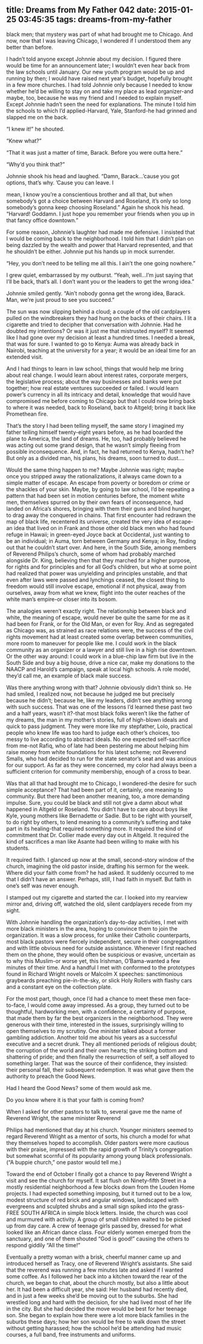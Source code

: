 title: Dreams from My Father 042
date: 2015-01-25 03:45:35
tags: dreams-from-my-father
---

black men; that mystery was part of what had brought me to Chicago. And now, now that I was leaving Chicago, I wondered if I understood them any better than before.

I hadn’t told anyone except Johnnie about my decision. I figured there would be time for an announcement later; I wouldn’t even hear back from the law schools until January. Our new youth program would be up and running by then; I would have raised next year’s budget, hopefully brought in a few more churches. I had told Johnnie only because I needed to know whether he’d be willing to stay on and take my place as lead organizer-and maybe, too, because he was my friend and I needed to explain myself. Except Johnnie hadn’t seen the need for explanations. The minute I told him the schools to which I’d applied-Harvard, Yale, Stanford-he had grinned and slapped me on the back.

“I knew it!” he shouted.

“Knew what?”

“That it was just a matter of time, Barack. Before you were outta here.”

“Why’d you think that?”

Johnnie shook his head and laughed. “Damn, Barack...’cause you got options, that’s why. ’Cause you can leave. I

mean, I know you’re a conscientious brother and all that, but when somebody’s got a choice between Harvard and Roseland, it’s only so long somebody’s gonna keep choosing Roseland.” Again he shook his head. “Harvard! Goddamn. I just hope you remember your friends when you up in that fancy office downtown.”

For some reason, Johnnie’s laughter had made me defensive. I insisted that I would be coming back to the neighborhood. I told him that I didn’t plan on being dazzled by the wealth and power that Harvard represented, and that he shouldn’t be either. Johnnie put his hands up in mock surrender.

“Hey, you don’t need to be telling me all this. I ain’t the one going nowhere.”

I grew quiet, embarrassed by my outburst. “Yeah, well...I’m just saying that I’ll be back, that’s all. I don’t want you or the leaders to get the wrong idea.”

Johnnie smiled gently. “Ain’t nobody gonna get the wrong idea, Barack. Man, we’re just proud to see you succeed.”

The sun was now slipping behind a cloud; a couple of the old cardplayers pulled on the windbreakers they had hung on the backs of their chairs. I lit a cigarette and tried to decipher that conversation with Johnnie. Had he doubted my intentions? Or was it just me that mistrusted myself? It seemed like I had gone over my decision at least a hundred times. I needed a break, that was for sure. I wanted to go to Kenya: Auma was already back in Nairobi, teaching at the university for a year; it would be an ideal time for an extended visit.

And I had things to learn in law school, things that would help me bring about real change. I would learn about interest rates, corporate mergers, the legislative process; about the way businesses and banks were put together; how real estate ventures succeeded or failed. I would learn power’s currency in all its intricacy and detail, knowledge that would have compromised me before coming to Chicago but that I could now bring back to where it was needed, back to Roseland, back to Altgeld; bring it back like Promethean fire.

That’s the story I had been telling myself, the same story I imagined my father telling himself twenty-eight years before, as he had boarded the plane to America, the land of dreams. He, too, had probably believed he was acting out some grand design, that he wasn’t simply fleeing from possible inconsequence. And, in fact, he had returned to Kenya, hadn’t he? But only as a divided man, his plans, his dreams, soon turned to dust....

Would the same thing happen to me? Maybe Johnnie was right; maybe once you stripped away the rationalizations, it always came down to a simple matter of escape. An escape from poverty or boredom or crime or the shackles of your skin. Maybe, by going to law school, I’d be repeating a pattern that had been set in motion centuries before, the moment white men, themselves spurred on by their own fears of inconsequence, had landed on Africa’s shores, bringing with them their guns and blind hunger, to drag away the conquered in chains. That first encounter had redrawn the map of black life, recentered its universe, created the very idea of escape-an idea that lived on in Frank and those other old black men who had found refuge in Hawaii; in green-eyed Joyce back at Occidental, just wanting to be an individual; in Auma, torn between Germany and Kenya; in Roy, finding out that he couldn’t start over. And here, in the South Side, among members of Reverend Philips’s church, some of whom had probably marched alongside Dr. King, believing then that they marched for a higher purpose, for rights and for principles and for all God’s children, but who at some point had realized that power was unyielding and principles unstable, and that even after laws were passed and lynchings ceased, the closest thing to freedom would still involve escape, emotional if not physical, away from ourselves, away from what we knew, flight into the outer reaches of the white man’s empire-or closer into its bosom.

The analogies weren’t exactly right. The relationship between black and white, the meaning of escape, would never be quite the same for me as it had been for Frank, or for the Old Man, or even for Roy. And as segregated as Chicago was, as strained as race relations were, the success of the civil rights movement had at least created some overlap between communities, more room to maneuver for people like me. I could work in the black community as an organizer or a lawyer and still live in a high rise downtown. Or the other way around: I could work in a blue-chip law firm but live in the South Side and buy a big house, drive a nice car, make my donations to the NAACP and Harold’s campaign, speak at local high schools. A role model, they’d call me, an example of black male success.

Was there anything wrong with that? Johnnie obviously didn’t think so. He had smiled, I realized now, not because he judged me but precisely because he didn’t; because he, like my leaders, didn’t see anything wrong with such success. That was one of the lessons I’d learned these past two and a half years, wasn’t it?-that most black folks weren’t like the father of my dreams, the man in my mother’s stories, full of high-blown ideals and quick to pass judgment. They were more like my stepfather, Lolo, practical people who knew life was too hard to judge each other’s choices, too messy to live according to abstract ideals. No one expected self-sacrifice from me-not Rafiq, who of late had been pestering me about helping him raise money from white foundations for his latest scheme; not Reverend Smalls, who had decided to run for the state senator’s seat and was anxious for our support. As far as they were concerned, my color had always been a sufficient criterion for community membership, enough of a cross to bear.

Was that all that had brought me to Chicago, I wondered-the desire for such simple acceptance? That had been part of it, certainly, one meaning to community. But there had been another meaning, too, a more demanding impulse. Sure, you could be black and still not give a damn about what happened in Altgeld or Roseland. You didn’t have to care about boys like Kyle, young mothers like Bernadette or Sadie. But to be right with yourself, to do right by others, to lend meaning to a community’s suffering and take part in its healing-that required something more. It required the kind of commitment that Dr. Collier made every day out in Altgeld. It required the kind of sacrifices a man like Asante had been willing to make with his students.

It required faith. I glanced up now at the small, second-story window of the church, imagining the old pastor inside, drafting his sermon for the week. Where did your faith come from? he had asked. It suddenly occurred to me that I didn’t have an answer. Perhaps, still, I had faith in myself. But faith in one’s self was never enough.

I stamped out my cigarette and started the car. I looked into my rearview mirror and, driving off, watched the old, silent cardplayers recede from my sight.

With Johnnie handling the organization’s day-to-day activities, I met with more black ministers in the area, hoping to convince them to join the organization. It was a slow process, for unlike their Catholic counterparts, most black pastors were fiercely independent, secure in their congregations and with little obvious need for outside assistance. Whenever I first reached them on the phone, they would often be suspicious or evasive, uncertain as to why this Muslim-or worse yet, this Irishman, O’Bama-wanted a few minutes of their time. And a handful I met with conformed to the prototypes found in Richard Wright novels or Malcolm X speeches: sanctimonious graybeards preaching pie-in-the-sky, or slick Holy Rollers with flashy cars and a constant eye on the collection plate.

For the most part, though, once I’d had a chance to meet these men face-to-face, I would come away impressed. As a group, they turned out to be thoughtful, hardworking men, with a confidence, a certainty of purpose, that made them by far the best organizers in the neighborhood. They were generous with their time, interested in the issues, surprisingly willing to open themselves to my scrutiny. One minister talked about a former gambling addiction. Another told me about his years as a successful executive and a secret drunk. They all mentioned periods of religious doubt; the corruption of the world and their own hearts; the striking bottom and shattering of pride; and then finally the resurrection of self, a self alloyed to something larger. That was the source of their confidence, they insisted: their personal fall, their subsequent redemption. It was what gave them the authority to preach the Good News.

Had I heard the Good News? some of them would ask me.

Do you know where it is that your faith is coming from?

When I asked for other pastors to talk to, several gave me the name of Reverend Wright, the same minister Reverend

Philips had mentioned that day at his church. Younger ministers seemed to regard Reverend Wright as a mentor of sorts, his church a model for what they themselves hoped to accomplish. Older pastors were more cautious with their praise, impressed with the rapid growth of Trinity’s congregation but somewhat scornful of its popularity among young black professionals. (“A buppie church,” one pastor would tell me.)

Toward the end of October I finally got a chance to pay Reverend Wright a visit and see the church for myself. It sat flush on Ninety-fifth Street in a mostly residential neighborhood a few blocks down from the Louden Home projects. I had expected something imposing, but it turned out to be a low, modest structure of red brick and angular windows, landscaped with evergreens and sculpted shrubs and a small sign spiked into the grass-FREE SOUTH AFRICA in simple block letters. Inside, the church was cool and murmured with activity. A group of small children waited to be picked up from day care. A crew of teenage girls passed by, dressed for what looked like an African dance class. Four elderly women emerged from the sanctuary, and one of them shouted “God is good!” causing the others to respond giddily “All the time!”

Eventually a pretty woman with a brisk, cheerful manner came up and introduced herself as Tracy, one of Reverend Wright’s assistants. She said that the reverend was running a few minutes late and asked if I wanted some coffee. As I followed her back into a kitchen toward the rear of the church, we began to chat, about the church mostly, but also a little about her. It had been a difficult year, she said: Her husband had recently died, and in just a few weeks she’d be moving out to the suburbs. She had wrestled long and hard with the decision, for she had lived most of her life in the city. But she had decided the move would be best for her teenage son. She began to explain how there were a lot more black families in the suburbs these days; how her son would be free to walk down the street without getting harassed; how the school he’d be attending had music courses, a full band, free instruments and uniforms.

